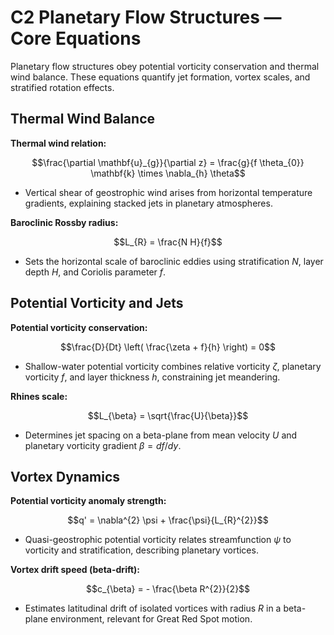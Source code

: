 # C2 Planetary Flow Structures — Core Equations

Planetary flow structures obey potential vorticity conservation and thermal wind balance. These equations quantify jet formation, vortex scales, and stratified rotation effects.

## Thermal Wind Balance
**Thermal wind relation:**

$$\frac{\partial \mathbf{u}_{g}}{\partial z} = \frac{g}{f \theta_{0}} \mathbf{k} \times \nabla_{h} \theta$$

- Vertical shear of geostrophic wind arises from horizontal temperature gradients, explaining stacked jets in planetary atmospheres.

**Baroclinic Rossby radius:**

$$L_{R} = \frac{N H}{f}$$

- Sets the horizontal scale of baroclinic eddies using stratification $N$, layer depth $H$, and Coriolis parameter $f$.

## Potential Vorticity and Jets
**Potential vorticity conservation:**

$$\frac{D}{Dt} \left( \frac{\zeta + f}{h} \right) = 0$$

- Shallow-water potential vorticity combines relative vorticity $\zeta$, planetary vorticity $f$, and layer thickness $h$, constraining jet meandering.

**Rhines scale:**

$$L_{\beta} = \sqrt{\frac{U}{\beta}}$$

- Determines jet spacing on a beta-plane from mean velocity $U$ and planetary vorticity gradient $\beta = df/dy$.

## Vortex Dynamics
**Potential vorticity anomaly strength:**

$$q' = \nabla^{2} \psi + \frac{\psi}{L_{R}^{2}}$$

- Quasi-geostrophic potential vorticity relates streamfunction $\psi$ to vorticity and stratification, describing planetary vortices.

**Vortex drift speed (beta-drift):**

$$c_{\beta} = - \frac{\beta R^{2}}{2}$$

- Estimates latitudinal drift of isolated vortices with radius $R$ in a beta-plane environment, relevant for Great Red Spot motion.
